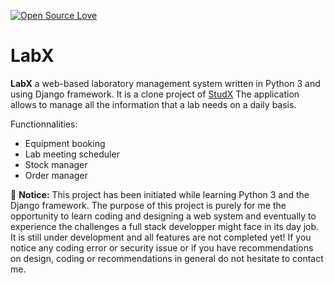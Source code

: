 [![Open Source Love](https://badges.frapsoft.com/os/v2/open-source.png?v=103)](https://github.com/ellerbrock/open-source-badges/)

# LabX

**LabX** a web-based laboratory management system written in Python 3 and using Django framework. It is a clone project of [StudX](https://github.com/ghrimx/StudX) 
The application allows to manage all the information that a lab needs on a daily basis. 

Functionnalities:
- Equipment booking
- Lab meeting scheduler
- Stock manager
- Order manager

:loudspeaker:
**Notice:** This project has been initiated while learning Python 3 and the Django framework. The purpose of this project is purely for me the opportunity to learn coding and designing a web system and eventually to experience the challenges a full stack developper might face in its day job. It is still under development and all features are not completed yet! If you notice any coding error or security issue or if you have recommendations on design, coding or recommendations in general do not hesitate to contact me. 

